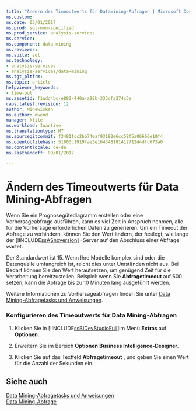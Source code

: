 ```yaml
---
title: "Ändern des Timeoutwerts für Datamining-Abfragen | Microsoft Docs"
ms.custom: 
ms.date: 03/01/2017
ms.prod: sql-non-specified
ms.prod_service: analysis-services
ms.service: 
ms.component: data-mining
ms.reviewer: 
ms.suite: sql
ms.technology:
- analysis-services
- analysis-services/data-mining
ms.tgt_pltfrm: 
ms.topic: article
helpviewer_keywords:
- time-out
ms.assetid: f1add4bc-e882-440a-a98b-333cfa274c3e
caps.latest.revision: 12
author: Minewiskan
ms.author: owend
manager: kfile
ms.workload: Inactive
ms.translationtype: MT
ms.sourcegitcommit: f3481fcc2bb74eaf93182e6cc58f5a06666e10f4
ms.openlocfilehash: 51603c1919fae5e164348181412712d4dfc673a0
ms.contentlocale: de-de
ms.lasthandoff: 09/01/2017

---
```

# <a name="change-the-time-out-value-for-data-mining-queries"></a>Ändern des Timeoutwerts für Data Mining-Abfragen
  Wenn Sie ein Prognosegütediagramm erstellen oder eine Vorhersageabfrage ausführen, kann es viel Zeit in Anspruch nehmen, alle für die Vorhersage erforderlichen Daten zu generieren. Um ein Timeout der Abfrage zu verhindern, können Sie den Wert ändern, der festlegt, wie lange der [!INCLUDE[ssASnoversion](../../includes/ssasnoversion-md.md)] -Server auf den Abschluss einer Abfrage wartet.  
  
 Der Standardwert ist 15. Wenn Ihre Modelle komplex sind oder die Datenquelle umfangreich ist, reicht dies unter Umständen nicht aus. Bei Bedarf können Sie den Wert heraufsetzen, um genügend Zeit für die Verarbeitung bereitzustellen. Beispiel: wenn Sie **Abfragetimeout** auf 600 setzen, kann die Abfrage bis zu 10 Minuten lang ausgeführt werden.  
  
 Weitere Informationen zu Vorhersageabfragen finden Sie unter [Data Mining-Abfragetasks und Anweisungen](../../analysis-services/data-mining/data-mining-query-tasks-and-how-tos.md).  
  
### <a name="configure-the-time-out-value-for-data-mining-queries"></a>Konfigurieren des Timeoutwerts für Data Mining-Abfragen  
  
1.  Klicken Sie in [!INCLUDE[ssBIDevStudioFull](../../includes/ssbidevstudiofull-md.md)]im Menü **Extras** auf **Optionen**.  
  
2.  Erweitern Sie im Bereich **Optionen** **Business Intelligence-Designer**.  
  
3.  Klicken Sie auf das Textfeld **Abfragetimeout** , und geben Sie einen Wert für die Anzahl der Sekunden ein.  
  
## <a name="see-also"></a>Siehe auch  
 [Data Mining-Abfragetasks und Anweisungen](../../analysis-services/data-mining/data-mining-query-tasks-and-how-tos.md)   
 [Data Mining-Abfrage](../../analysis-services/data-mining/data-mining-queries.md)  
  
  

